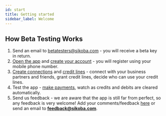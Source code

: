 ```yaml
---
id: start
title: Getting started
sidebar_label: Welcome
---
```


## How Beta Testing Works

1. Send an email to betatesters@sikoba.com - you will receive a beta key in return.
2. [Open the app]() and [create your account](sign-up.md) - you will register using your mobile phone number.
3. [Create connections](add-new-connection.md) and [credit lines](add-new-credit-line.md) - connect with your business partners and friends, grant credit lines,
decide who can use your credit lines.
4. Test the app - [make payments](make-payment.md), watch as credits and debits are cleared automatically.
5. Send us feedback - we are aware that the app is still far from perfect, so any feedback is very welcome! Add your comments/feedback [here](https://docs.google.com/document/d/1s1GlLayWrfCgDMhhaJDYvfQgqExMekCaLeluI8udjhE/edit#heading=h.t1z67zjewsrt) or send an email to **feedback@sikoba.com**.
